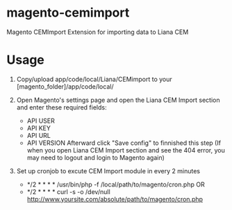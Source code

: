 magento-cemimport
=================

Magento CEMImport Extension for importing data to Liana CEM


Usage
=====

1. Copy/upload app/code/local/Liana/CEMimport to your [magento_folder]/app/code/local/

2. Open Magento's settings page and open the Liana CEM Import section and enter these required fields:
	- API USER
	- API KEY
	- API URL
	- API VERSION
Afterward click "Save config" to finnished this step
(If when you open Liana CEM Import section and see the 404 error, you may need to logout and login to Magento again)

3. Set up cronjob to excute CEM Import module in every 2 minutes
	- */2 * * * * /usr/bin/php -f /local/path/to/magento/cron.php
	OR
	- */2 * * * * curl -s -o /dev/null http://www.yoursite.com/absolute/path/to/magento/cron.php